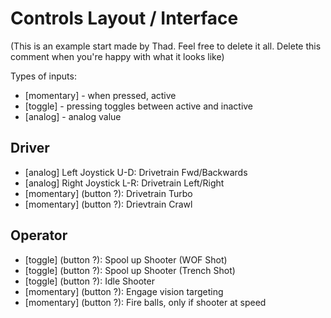 # Controls Layout / Interface

(This is an example start made by Thad. Feel free to delete it all. Delete this comment when you're happy with what it looks like)

Types of inputs:
- [momentary] - when pressed, active
- [toggle]    - pressing toggles between active and inactive
- [analog]    - analog value

## Driver
- [analog]    Left Joystick  U-D: Drivetrain Fwd/Backwards
- [analog]    Right Joystick L-R: Drivetrain Left/Right
- [momentary] (button ?): Drivetrain Turbo
- [momentary] (button ?): Drievtrain Crawl

## Operator
- [toggle] (button ?): Spool up Shooter (WOF Shot)
- [toggle] (button ?): Spool up Shooter (Trench Shot)
- [toggle] (button ?): Idle Shooter
- [momentary] (button ?): Engage vision targeting
- [momentary] (button ?): Fire balls, only if shooter at speed
